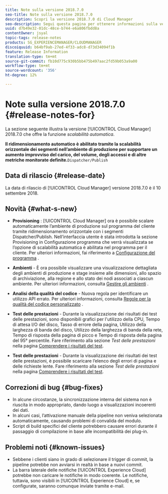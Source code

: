 ```yaml
---
title: Note sulla versione 2018.7.0
seo-title: Note sulla versione 2018.7.0
description: Scopri la versione 2018.7.0 di Cloud Manager
seo-description: Segui questa pagina per ottenere informazioni sulla versione 2018.7.0 di Cloud Manager.
uuid: d7b49e32-01dc-48ce-b744-e6a806fbdd8a
contentOwner: jsyal
topic-tags: release-notes
products: SG_EXPERIENCEMANAGER/CLOUDMANAGER
discoiquuid: b64bf9ab-27ed-4f33-adc8-d73d34094f1b
feature: Release Information
translation-type: tm+mt
source-git-commit: fb10d775c930b5bb475b497aac2fd59b053a9a00
workflow-type: tm+mt
source-wordcount: '356'
ht-degree: 12%

---
```



# Note sulla versione 2018.7.0 {#release-notes-for}

La sezione seguente illustra la versione [!UICONTROL Cloud Manager] 2018.7.0 che offre la funzione *scalabilità automatica*.

**Il ridimensionamento automatico è abilitato tramite la scalabilità orizzontale dei segmenti nell’ambiente di produzione per supportare un aumento improvviso del carico, del volume, degli accessi e di altre metriche monitorate definite.**`Dispatcher/Publish`

## Data di rilascio {#release-date}

La data di rilascio di [!UICONTROL Cloud Manager] versione 2018.7.0 è il 10 settembre 2018.

## Novità {#what-s-new}

* **Provisioning** :  [!UICONTROL Cloud Manager] ora è possibile scalare automaticamente l’ambiente di produzione sul programma del cliente tramite ridimensionamento orizzontale con i segmenti Dispatcher/Publish. Nell’interfaccia utente è stata introdotta la sezione Provisioning in Configurazione programma che verrà visualizzata se l’opzione di scalabilità automatica è abilitata nel programma per il cliente. Per ulteriori informazioni, fai riferimento a [Configurazione del programma](setting-up-program.md) .

* **Ambienti**  - È ora possibile visualizzare una visualizzazione dettagliata degli ambienti di produzione e stage insieme alle dimensioni, allo spazio di archiviazione, alla regione e allo stato dei nodi associati a ciascun ambiente. Per ulteriori informazioni, consulta [Gestire gli ambienti](manage-your-environment.md) .

* **Analisi della qualità del codice**  - Nuova regola per identificare un utilizzo API errato. Per ulteriori informazioni, consulta [Regole per la qualità del codice personalizzato](custom-code-quality-rules.md) .

* **Test delle prestazioni**  - Durante la visualizzazione dei risultati dei test delle prestazioni, sono disponibili grafici per l&#39;utilizzo della CPU, Tempo di attesa I/O del disco, Tasso di errore della pagina, Utilizzo della larghezza di banda del disco, Utilizzo della larghezza di banda della rete, Tempo di risposta della pagina di picco e Tempo di risposta della pagina del 95° percentile. Fare riferimento alla sezione *Test delle prestazioni* nella pagina [Comprendere i risultati del test](understand-your-test-results.md).

* **Test delle prestazioni**  - Durante la visualizzazione dei risultati dei test delle prestazioni, è possibile scaricare l’elenco degli errori di pagina e delle richieste lente. Fare riferimento alla sezione *Test delle prestazioni* nella pagina [Comprendere i risultati del test](understand-your-test-results.md).

## Correzioni di bug {#bug-fixes}

* In alcune circostanze, la sincronizzazione interna del sistema non è riuscita in modo appropriato, dando luogo a visualizzazioni incoerenti dei dati.
* In alcuni casi, l’attivazione manuale della pipeline non veniva selezionata automaticamente, causando problemi di convalida del modulo.
* Script di build specifici del cliente potrebbero causare errori durante il passaggio di compilazione in base alle incompatibilità dei plug-in.

## Problemi noti {#known-issues}

* Sebbene i clienti siano in grado di selezionare il trigger di commit, la pipeline potrebbe non avviarsi in realtà in base a nuovi commit.
* La barra laterale delle notifiche [!UICONTROL Experience Cloud] potrebbe non caricare le notifiche in modo coerente. Le notifiche, tuttavia, sono visibili in [!UICONTROL Experience Cloud] e, se configurate, saranno comunque inviate tramite e-mail.

